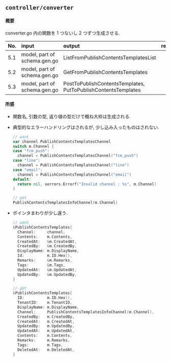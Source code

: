 ## `controller/converter`

#### 概要

converter.go 内の関数を 1 つないし 2 つずつ生成させる.

| No. | input                        | output                                                        | remarks |
| :-- | :--------------------------- | :------------------------------------------------------------ | :------ |
| 5.1 | model, part of schema.gen.go | ListFromPublishContentsTemplatesList                          |         |
| 5.2 | model, part of schema.gen.go | GetFromPublishContentsTemplates                               |         |
| 5.3 | model, part of schema.gen.go | PostToPublishContentsTemplates, PutToPublishContentsTemplates |         |

#### 所感

- 関数名, 引数の型, 返り値の型だけで概ね大枠は生成される.
- 典型的なエラーハンドリングはされるが, 少し込み入ったものはされない.

  ```go
  // want
  var channel PublishContentsTemplatesChannel
  switch m.Channel {
  case "fcm_push":
  	channel = PublishContentsTemplatesChannel("fcm_push")
  case "line":
  	channel = PublishContentsTemplatesChannel("line")
  case "email":
  	channel = PublishContentsTemplatesChannel("email")
  default:
  	return nil, xerrors.Errorf("Invalid channel : %s", m.Channel)
  }

  // got
  PublishContentsTemplatesInfoChannel(m.Channel)
  ```

- ポインタまわりが少し違う.

  ```go
  // want
  &PublishContentsTemplates{
  	Channel:     channel,
  	Contents:    m.Contents,
  	CreatedAt:   &m.CreatedAt,
  	CreatedBy:   &m.CreatedBy,
  	DisplayName: m.DisplayName,
  	Id:          m.ID.Hex(),
  	Remarks:     &m.Remarks,
  	Tags:        &m.Tags,
  	UpdatedAt:   &m.UpdatedAt,
  	UpdatedBy:   &m.UpdatedBy,
  }

  // got
  &PublishContentsTemplates{
  	ID:          m.ID.Hex(),
  	TenantID:    m.TenantID,
  	DisplayName: m.DisplayName,
  	Channel:     PublishContentsTemplatesInfoChannel(m.Channel),
  	CreatedBy:   m.CreatedBy,
  	CreatedAt:   m.CreatedAt,
  	UpdatedBy:   m.UpdatedBy,
  	UpdatedAt:   m.UpdatedAt,
  	Contents:    m.Contents,
  	Remarks:     m.Remarks,
  	Tags:        m.Tags,
  	DeletedAt:   m.DeletedAt,
  }
  ```
